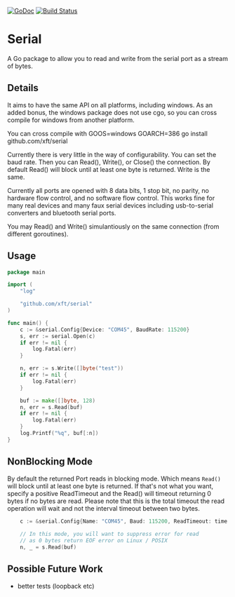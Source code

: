[![GoDoc](https://godoc.org/github.com/xft/serial?status.svg)](http://godoc.org/github.com/xft/serial)
[![Build Status](https://travis-ci.org/xft/serial.svg?branch=master)](https://travis-ci.org/xft/serial)

Serial
========
A Go package to allow you to read and write from the
serial port as a stream of bytes.

Details
-------
It aims to have the same API on all platforms, including windows.  As
an added bonus, the windows package does not use cgo, so you can cross
compile for windows from another platform.

You can cross compile with
   GOOS=windows GOARCH=386 go install github.com/xft/serial

Currently there is very little in the way of configurability.  You can
set the baud rate.  Then you can Read(), Write(), or Close() the
connection.  By default Read() will block until at least one byte is
returned.  Write is the same.

Currently all ports are opened with 8 data bits, 1 stop bit, no
parity, no hardware flow control, and no software flow control.  This
works fine for many real devices and many faux serial devices
including usb-to-serial converters and bluetooth serial ports.

You may Read() and Write() simulantiously on the same connection (from
different goroutines).

Usage
-----
```go
package main

import (
    "log"

    "github.com/xft/serial"
)

func main() {
    c := &serial.Config{Device: "COM45", BaudRate: 115200}
    s, err := serial.Open(c)
    if err != nil {
        log.Fatal(err)
    }

    n, err := s.Write([]byte("test"))
    if err != nil {
        log.Fatal(err)
    }

    buf := make([]byte, 128)
    n, err = s.Read(buf)
    if err != nil {
        log.Fatal(err)
    }
    log.Printf("%q", buf[:n])
}
```

NonBlocking Mode
----------------
By default the returned Port reads in blocking mode. Which means
`Read()` will block until at least one byte is returned. If that's not
what you want, specify a positive ReadTimeout and the Read() will
timeout returning 0 bytes if no bytes are read.  Please note that this
is the total timeout the read operation will wait and not the interval
timeout between two bytes.

```go
	c := &serial.Config{Name: "COM45", Baud: 115200, ReadTimeout: time.Second * 5}
	
	// In this mode, you will want to suppress error for read
	// as 0 bytes return EOF error on Linux / POSIX
	n, _ = s.Read(buf)
```

Possible Future Work
-------------------- 
- better tests (loopback etc)
